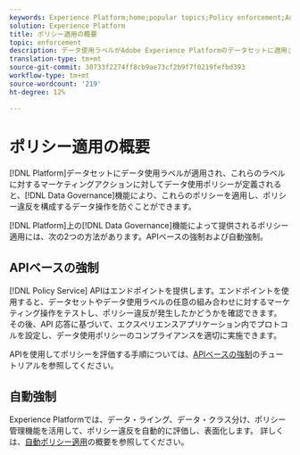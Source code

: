 ```yaml
---
keywords: Experience Platform;home;popular topics;Policy enforcement;Automatic enforcement;API-based enforcement;data governance
solution: Experience Platform
title: ポリシー適用の概要
topic: enforcement
description: データ使用ラベルがAdobe Experience Platformのデータセットに適用され、これらのラベルに対するマーケティング活動に対してデータ使用ポリシーが定義されると、データ管理機能により、これらのポリシーを適用し、ポリシー違反を構成するデータ操作を防ぐことができます。 Data Governance機能によって提供されるプラットフォームのポリシー適用には、APIベースの適用と自動適用の2つの方法があります。
translation-type: tm+mt
source-git-commit: 30733f2274ff8cb9ae73cf2b9f7f0219fefbd393
workflow-type: tm+mt
source-wordcount: '219'
ht-degree: 12%

---
```



# ポリシー適用の概要

[!DNL Platform]データセットにデータ使用ラベルが適用され、これらのラベルに対するマーケティングアクションに対してデータ使用ポリシーが定義されると、[!DNL Data Governance]機能により、これらのポリシーを適用し、ポリシー違反を構成するデータ操作を防ぐことができます。

[!DNL Platform]上の[!DNL Data Governance]機能によって提供されるポリシー適用には、次の2つの方法があります。APIベースの強制および自動強制。

## APIベースの強制

[!DNL Policy Service] APIはエンドポイントを提供します。エンドポイントを使用すると、データセットやデータ使用ラベルの任意の組み合わせに対するマーケティング操作をテストし、ポリシー違反が発生したかどうかを確認できます。 その後、API 応答に基づいて、エクスペリエンスアプリケーション内でプロトコルを設定し、データ使用ポリシーのコンプライアンスを適切に実施できます。

APIを使用してポリシーを評価する手順については、[APIベースの強制](./api-enforcement.md)のチュートリアルを参照してください。

## 自動強制

Experience Platformでは、データ・ライング、データ・クラス分け、ポリシー管理機能を活用して、ポリシー違反を自動的に評価し、表面化します。 詳しくは、[自動ポリシー適用](./auto-enforcement.md)の概要を参照してください。